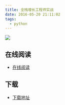 ```yaml
---
title: 全栈增长工程师实战
date: 2016-05-20 21:11:02
tags:
  - python
---
```


![](http://box.kancloud.cn/cover_2016-05-17_573ac9fbb6fd_800x1068.png?imageMogr2/thumbnail/173x231!/interlace/1/quality/100)

<!--more-->

## 在线阅读 ##

+ [在线阅读](http://www.kancloud.cn/digest/growth-in-action-python)

## 下载 ##

+ [下载地址](http://www.kancloud.cn/digest/growth-in-action-python)
